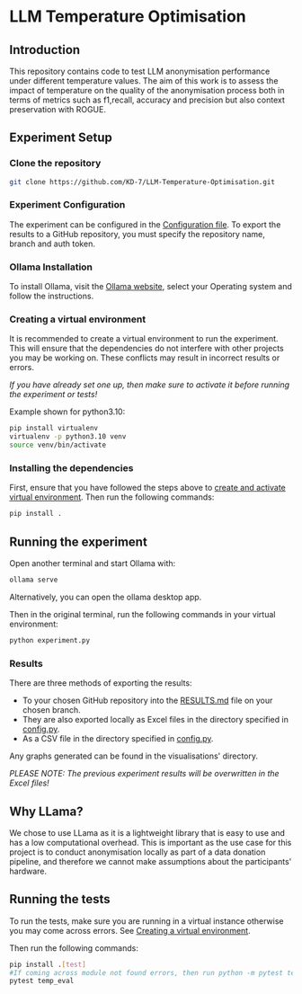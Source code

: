 # LLM Temperature Optimisation

## Introduction

This repository contains code to test LLM anonymisation performance under different 
temperature values. The aim of this work is to assess the impact of temperature on the 
quality of the anonymisation process both in terms of metrics such as f1,recall, 
accuracy and precision but also context preservation with ROGUE.

## Experiment Setup

### Clone the repository

```bash
git clone https://github.com/KD-7/LLM-Temperature-Optimisation.git
```

### Experiment Configuration

The experiment can be configured in the [Configuration file](config.py). To export the 
results to a GitHub repository, you must specify the repository name, branch and auth token.

### Ollama Installation

To install Ollama, visit the [Ollama website](https://ollama.com/download), select your Operating 
system and follow the instructions.

### Creating a virtual environment

It is recommended to create a virtual environment to run the experiment. This will 
ensure that the dependencies do not interfere with other projects you may be working on.
These conflicts may result in incorrect results or errors.

*If you have already set one up, then make sure to activate it before running the experiment or tests!*

Example shown for python3.10:
```bash
pip install virtualenv
virtualenv -p python3.10 venv
source venv/bin/activate
```

### Installing the dependencies

First, ensure that you have followed the steps above to [create and activate virtual environment](#creating-a-virtual-environment).
Then run the following commands:

```bash 
pip install .
```

## Running the experiment

Open another terminal and start Ollama with:
```bash
ollama serve
```
Alternatively, you can open the ollama desktop app.

Then in the original terminal, run the following commands in your virtual environment:
```bash 
python experiment.py
```

### Results

There are three methods of exporting the results:
- To your chosen GitHub repository into the [RESULTS.md](RESULTS.md) file on 
your chosen branch.
- They are also exported locally as Excel files in the directory specified
in [config.py](config.py).
- As a CSV file in the directory specified in [config.py](config.py).

Any graphs generated can be found in the visualisations' directory.

*PLEASE NOTE: The previous experiment results will be overwritten in the Excel files!*

## Why LLama?
We chose to use LLama as it is a lightweight library that is easy to use and has a low 
computational overhead. This is important as the use case for this project is to conduct
anonymisation locally as part of a data donation pipeline, and therefore we cannot make 
assumptions about the participants' hardware. 

## Running the tests

To run the tests, make sure you are running in a virtual instance otherwise 
you may come across errors. See [Creating a virtual environment](#creating-a-virtual-environment).

Then run the following commands:

```bash
pip install .[test]
#If coming across module not found errors, then run python -m pytest temp_eval
pytest temp_eval
```



